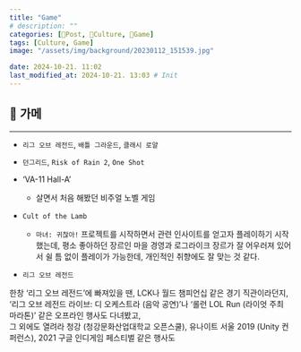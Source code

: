 ```yaml
---
title: "Game"
# description: ""
categories: [📀Post, 🍋Culture, 🍋Game]
tags: [Culture, Game]
image: "/assets/img/background/20230112_151539.jpg"

date: 2024-10-21. 11:02
last_modified_at: 2024-10-21. 13:03 # Init
---
```


## 📀 가메

---

- `리그 오브 레전드`, `배틀 그라운드`, `클래시 로얄`
- `던그리드`, `Risk of Rain 2`, `One Shot`
- ‘VA-11 Hall-A’
  - 살면서 처음 해봤던 비주얼 노벨 게임

- `Cult of the Lamb`
  - `마녀: 귀찮아!` 프로젝트를 시작하면서 관련 인사이트를 얻고자 플레이하기 시작했는데, 평소 좋아하던 장르인 마을 경영과 로그라이크 장르가 잘 어우러져 있어서 쉴 틈 없이 플레이가 가능한데, 개인적인 취향에도 잘 맞는 것 같다.
- `리그 오브 레전드`

한창 ‘리그 오브 레전드’에 빠져있을 땐, LCK나 월드 챔피언십 같은 경기 직관이라던지, ‘리그 오브 레전드 라이브: 디 오케스트라 (음악 공연)’나 ‘롤런 LOL Run (라이엇 주최 마라톤)’ 같은 오프라인 행사도 다녀봤고,  
그 외에도 열려라 청강 (청강문화산업대학교 오픈스쿨), 유나이트 서울 2019 (Unity 컨퍼런스), 2021 구글 인디게임 페스티벌 같은 행사도  
